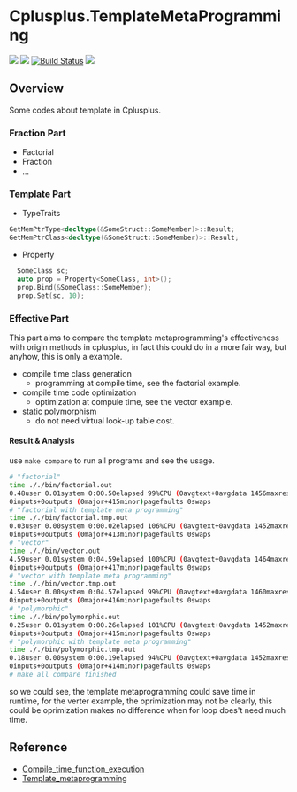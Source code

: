 # Cplusplus.TemplateMetaProgramming
[![](https://img.shields.io/badge/Author-jskyzero-brightgreen.svg?style=flat)]()
[![](https://img.shields.io/badge/Data-2019/01/14-brightgreen.svg?style=flat)]()
[![Build Status](https://travis-ci.com/oYOvOYo/Cplusplus.TemplateMetaProgramming.svg?branch=develop)](https://travis-ci.com/oYOvOYo/Cplusplus.TemplateMetaProgramming)
[![](https://img.shields.io/badge/C%2B%2B-11-blue.svg?style=flat)]()

## Overview

Some codes about template in Cplusplus.

### Fraction Part

+ Factorial
+ Fraction
+ ...

### Template Part

+ TypeTraits
```C++
GetMemPtrType<decltype(&SomeStruct::SomeMember)>::Result;
GetMemPtrClass<decltype(&SomeStruct::SomeMember)>::Result;
```

+ Property
```C++
  SomeClass sc;
  auto prop = Property<SomeClass, int>();
  prop.Bind(&SomeClass::SomeMember);
  prop.Set(sc, 10);
```
### Effective Part

This part aims to compare the template metaprogramming's effectiveness with origin methods in cplusplus, in fact this could do in a more fair way, but anyhow, this is only a example.

+ compile time class generation
  + programming at compile time, see the factorial example.
+ compile time code optimization
  + optimization at compule time, see the vector example.
+ static polymorphism
  + do not need virtual look-up table cost.

#### Result & Analysis

use `make compare` to run all programs and see the usage.

```bash
# "factorial"
time ././bin/factorial.out
0.48user 0.01system 0:00.50elapsed 99%CPU (0avgtext+0avgdata 1456maxresident)k
0inputs+0outputs (0major+415minor)pagefaults 0swaps
# "factorial with template meta programming"
time ././bin/factorial.tmp.out
0.03user 0.00system 0:00.02elapsed 106%CPU (0avgtext+0avgdata 1452maxresident)k
0inputs+0outputs (0major+413minor)pagefaults 0swaps
# "vector"
time ././bin/vector.out
4.59user 0.01system 0:04.59elapsed 100%CPU (0avgtext+0avgdata 1464maxresident)k
0inputs+0outputs (0major+417minor)pagefaults 0swaps
# "vector with template meta programming"
time ././bin/vector.tmp.out
4.54user 0.00system 0:04.57elapsed 99%CPU (0avgtext+0avgdata 1460maxresident)k
0inputs+0outputs (0major+416minor)pagefaults 0swaps
# "polymorphic"
time ././bin/polymorphic.out
0.25user 0.01system 0:00.26elapsed 101%CPU (0avgtext+0avgdata 1452maxresident)k
0inputs+0outputs (0major+415minor)pagefaults 0swaps
# "polymorphic with template meta programming"
time ././bin/polymorphic.tmp.out
0.18user 0.00system 0:00.19elapsed 94%CPU (0avgtext+0avgdata 1452maxresident)k
0inputs+0outputs (0major+414minor)pagefaults 0swaps
# make all compare finished
```

so we could see, the template metaprogramming could save time in runtime, for the verter example, the oprimization may not be clearly, this could be oprimization makes no difference when for loop does't need much time.

## Reference

+ [Compile_time_function_execution](https://en.wikipedia.org/wiki/Compile_time_function_execution)
+ [Template_metaprogramming](https://en.wikipedia.org/wiki/Template_metaprogramming)
